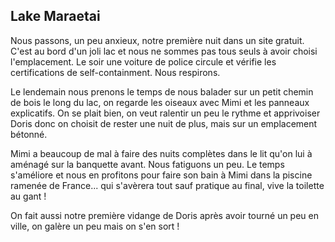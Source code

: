 ## Lake Maraetai

Nous passons, un peu anxieux, notre première nuit dans un site gratuit. C'est au bord d'un joli lac et nous ne sommes pas tous seuls à avoir choisi l'emplacement. Le soir une voiture de police circule et vérifie les certifications de self-containment. Nous respirons.

Le lendemain nous prenons le temps de nous balader sur un petit chemin de bois le long du lac, on regarde les oiseaux avec Mimi et les panneaux explicatifs. On se plait bien, on veut ralentir un peu le rythme et apprivoiser Doris donc on choisit de rester une nuit de plus, mais sur un emplacement bétonné.

Mimi a beaucoup de mal à faire des nuits complètes dans le lit qu'on lui à aménagé sur la banquette avant. Nous fatiguons un peu. Le temps s'améliore et nous en profitons pour faire son bain à Mimi dans la piscine ramenée de France... qui s'avèrera tout sauf pratique au final, vive la toilette au gant !

On fait aussi notre première vidange de Doris après avoir tourné un peu en ville, on galère un peu mais on s'en sort !